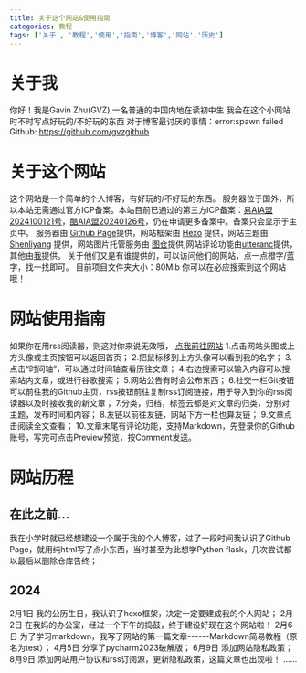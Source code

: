 ```yaml
---
title: 关于这个网站&使用指南
categories: 教程
tags: ['关于', '教程','使用','指南','博客','网站','历史']
---
```


# 关于我
你好！我是Gavin Zhu(GVZ),一名普通的中国内地在读初中生
我会在这个小网站时不时写点好玩的/不好玩的东西
对于博客最讨厌的事情：error:spawn failed
Github: https://github.com/gvzgithub

# 关于这个网站
这个网站是一个简单的个人博客，有好玩的/不好玩的东西。
服务器位于国外，所以本站无需通过官方ICP备案。本站目前已通过的第三方ICP备案：[易AIA盟2024100121号](https://icp.dns163.cn/beian/ICP-2024100121.html)，[酷AIA盟20240126号](https://icp.3v.hk/beian/20240126)，仍在申请更多备案中。备案只会显示于主页中。
服务器由 [Github Page](https://github.com/)提供，网站框架由 [Hexo](https://hexo.io/zh-cn/) 提供，网站主题由 [Shenliyang](https://github.com/shenliyang/hexo-theme-snippet) 提供，网站图片托管服务由 [图仓](https://www.imagehub.cc/)提供,网站评论功能由[utteranc](https://utteranc.es/)提供，其他由[我](https://github.com/gvzgithub)提供。
关于他们又是有谁提供的，可以访问他们的网站，点一点橙字/蓝字，找一找即可。
目前项目文件夹大小：80Mib
你可以在必应搜索到这个网站哦！

# 网站使用指南
如果你在用rss阅读器，则这对你来说无效哦， [点我前往网站](https://gvzgithub.github.io/)
1.点击网站头图或上方头像或主页按钮可以返回首页；
2.把鼠标移到上方头像可以看到我的名字；
3.点击“时间轴”，可以通过时间轴查看历往文章；
4.右边搜索可以输入内容可以搜索站内文章，或进行谷歌搜索；
5.网站公告有时会公布东西；
6.社交一栏Git按钮可以前往我的Github主页，rss按钮前往复制rss订阅链接，用于导入到你的rss阅读器以及时接收我的新文章；
7.分类，归档，标签云都是对文章的归类，分别对主题，发布时间和内容；
8.友链以前往友链，网站下方一栏也算友链；
9.文章点击阅读全文查看；
10.文章末尾有评论功能，支持Markdown，先登录你的Github账号，写完可点击Preview预览，按Comment发送。

# 网站历程
## 在此之前...
我在小学时就已经想建设一个属于我的个人博客，过了一段时间我认识了Github Page，就用纯html写了点小东西，当时甚至为此想学Python flask，几次尝试都以最后以删除仓库告终；

## 2024
 2月1日 我的公历生日，我认识了hexo框架，决定一定要建成我的个人网站；
 2月2日 在我妈的办公室，经过一个下午的捣鼓，终于建设好现在这个网站啦！
 2月6日 为了学习markdown，我写了网站的第一篇文章------Markdown简易教程（原名为test）；
 4月5日 分享了pycharm2023破解版；
 6月9日 添加网站隐私政策；
 8月9日 添加网站用户协议和rss订阅源，更新隐私政策，这篇文章也出现啦！
 ......

